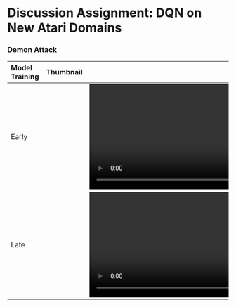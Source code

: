 # Discussion Assignment: DQN on New Atari Domains

### Demon Attack

| Model Training | Thumbnail | Videos |
|:-----|:------:|------:|
| Early    |       | <video src="demonattack_early.mp4" controls width="480"></video>     |
| Late    |       | <video src="demonattack_late.mp4" controls width="480"></video>     |
